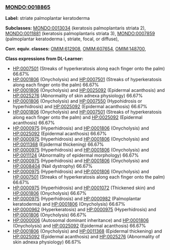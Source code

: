 
### [MONDO:0018865](http://purl.obolibrary.org/obo/MONDO_0018865)
**Label:** striate palmoplantar keratoderma

**Subclasses:** [MONDO:0013034](http://purl.obolibrary.org/obo/MONDO_0013034) (keratosis palmoplantaris striata 2), [MONDO:0011881](http://purl.obolibrary.org/obo/MONDO_0011881) (keratosis palmoplantaris striata 3), [MONDO:0007859](http://purl.obolibrary.org/obo/MONDO_0007859) (palmoplantar keratoderma i, striate, focal, or diffuse), 

**Corr. equiv. classes:** [OMIM:612908](http://purl.obolibrary.org/obo/OMIM_612908), [OMIM:607654](http://purl.obolibrary.org/obo/OMIM_607654), [OMIM:148700](http://purl.obolibrary.org/obo/OMIM_148700), 

**Class expressions from DL-Learner:**

- [HP:0007501](http://purl.obolibrary.org/obo/HP_0007501) (Streaks of hyperkeratosis along each finger onto the palm) 66.67%
- [HP:0001806](http://purl.obolibrary.org/obo/HP_0001806) (Onycholysis) and [HP:0007501](http://purl.obolibrary.org/obo/HP_0007501) (Streaks of hyperkeratosis along each finger onto the palm) 66.67%
- [HP:0001806](http://purl.obolibrary.org/obo/HP_0001806) (Onycholysis) and [HP:0025092](http://purl.obolibrary.org/obo/HP_0025092) (Epidermal acanthosis) and [HP:0025276](http://purl.obolibrary.org/obo/HP_0025276) (Abnormality of skin adnexa physiology) 66.67%
- [HP:0001806](http://purl.obolibrary.org/obo/HP_0001806) (Onycholysis) and [HP:0007550](http://purl.obolibrary.org/obo/HP_0007550) (Hypohidrosis or hyperhidrosis) and [HP:0025092](http://purl.obolibrary.org/obo/HP_0025092) (Epidermal acanthosis) 66.67%
- [HP:0001806](http://purl.obolibrary.org/obo/HP_0001806) (Onycholysis) and [HP:0007501](http://purl.obolibrary.org/obo/HP_0007501) (Streaks of hyperkeratosis along each finger onto the palm) and [HP:0025092](http://purl.obolibrary.org/obo/HP_0025092) (Epidermal acanthosis) 66.67%
- [HP:0000975](http://purl.obolibrary.org/obo/HP_0000975) (Hyperhidrosis) and [HP:0001806](http://purl.obolibrary.org/obo/HP_0001806) (Onycholysis) and [HP:0025092](http://purl.obolibrary.org/obo/HP_0025092) (Epidermal acanthosis) 66.67%
- [HP:0000975](http://purl.obolibrary.org/obo/HP_0000975) (Hyperhidrosis) and [HP:0001806](http://purl.obolibrary.org/obo/HP_0001806) (Onycholysis) and [HP:0011368](http://purl.obolibrary.org/obo/HP_0011368) (Epidermal thickening) 66.67%
- [HP:0000975](http://purl.obolibrary.org/obo/HP_0000975) (Hyperhidrosis) and [HP:0001806](http://purl.obolibrary.org/obo/HP_0001806) (Onycholysis) and [HP:0011124](http://purl.obolibrary.org/obo/HP_0011124) (Abnormality of epidermal morphology) 66.67%
- [HP:0000975](http://purl.obolibrary.org/obo/HP_0000975) (Hyperhidrosis) and [HP:0001806](http://purl.obolibrary.org/obo/HP_0001806) (Onycholysis) and [HP:0008404](http://purl.obolibrary.org/obo/HP_0008404) (Nail dystrophy) 66.67%
- [HP:0000975](http://purl.obolibrary.org/obo/HP_0000975) (Hyperhidrosis) and [HP:0001806](http://purl.obolibrary.org/obo/HP_0001806) (Onycholysis) and [HP:0007501](http://purl.obolibrary.org/obo/HP_0007501) (Streaks of hyperkeratosis along each finger onto the palm) 66.67%
- [HP:0000975](http://purl.obolibrary.org/obo/HP_0000975) (Hyperhidrosis) and [HP:0001072](http://purl.obolibrary.org/obo/HP_0001072) (Thickened skin) and [HP:0001806](http://purl.obolibrary.org/obo/HP_0001806) (Onycholysis) 66.67%
- [HP:0000975](http://purl.obolibrary.org/obo/HP_0000975) (Hyperhidrosis) and [HP:0000982](http://purl.obolibrary.org/obo/HP_0000982) (Palmoplantar keratoderma) and [HP:0001806](http://purl.obolibrary.org/obo/HP_0001806) (Onycholysis) 66.67%
- [HP:0000962](http://purl.obolibrary.org/obo/HP_0000962) (Hyperkeratosis) and [HP:0000975](http://purl.obolibrary.org/obo/HP_0000975) (Hyperhidrosis) and [HP:0001806](http://purl.obolibrary.org/obo/HP_0001806) (Onycholysis) 66.67%
- [HP:0000006](http://purl.obolibrary.org/obo/HP_0000006) (Autosomal dominant inheritance) and [HP:0001806](http://purl.obolibrary.org/obo/HP_0001806) (Onycholysis) and [HP:0025092](http://purl.obolibrary.org/obo/HP_0025092) (Epidermal acanthosis) 66.67%
- [HP:0001806](http://purl.obolibrary.org/obo/HP_0001806) (Onycholysis) and [HP:0011368](http://purl.obolibrary.org/obo/HP_0011368) (Epidermal thickening) and [HP:0025092](http://purl.obolibrary.org/obo/HP_0025092) (Epidermal acanthosis) and [HP:0025276](http://purl.obolibrary.org/obo/HP_0025276) (Abnormality of skin adnexa physiology) 66.67%


